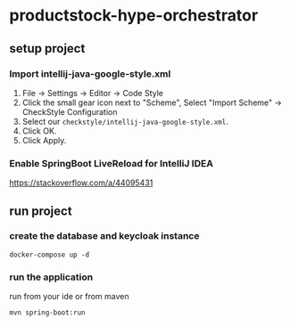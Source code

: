 # productstock-hype-orchestrator

## setup project

### Import intellij-java-google-style.xml
1.  File → Settings → Editor → Code Style
2.  Click the small gear icon next to "Scheme", Select "Import Scheme" → CheckStyle Configuration
3.  Select our `checkstyle/intellij-java-google-style.xml`.
4.  Click OK.
5.  Click Apply.

### Enable SpringBoot LiveReload for IntelliJ IDEA
https://stackoverflow.com/a/44095431

## run project

### create the database and keycloak instance
```shell
docker-compose up -d
```

### run the application
run from your ide or from maven
```shell
mvn spring-boot:run
```

